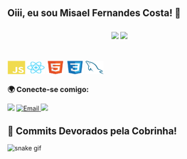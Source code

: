 ## Oiii, eu sou Misael Fernandes Costa! 🚀




##



<div align="center">
  <img height="180em" src="https://github-readme-stats.vercel.app/api?username=Misa733&show_icons=true&theme=radical"/>
  <img height="180em" src="https://github-readme-stats.vercel.app/api/top-langs/?username=Misa733&layout=compact&theme=radical"/>
</div>

##
<div style="display: inline_block"><br>
  <img align="center" alt="Misael-Js" height="30" width="40" src="https://raw.githubusercontent.com/devicons/devicon/master/icons/javascript/javascript-plain.svg">
  <img align="center" alt="Misael-React" height="30" width="40" src="https://raw.githubusercontent.com/devicons/devicon/master/icons/react/react-original.svg">
  <img align="center" alt="Misael-HTML" height="30" width="40" src="https://raw.githubusercontent.com/devicons/devicon/master/icons/html5/html5-original.svg">
  <img align="center" alt="Misael-CSS" height="30" width="40" src="https://raw.githubusercontent.com/devicons/devicon/master/icons/css3/css3-original.svg">
  <img align="center" alt="Misael-SQL" height="30" width="40" src="https://raw.githubusercontent.com/devicons/devicon/master/icons/mysql/mysql-original.svg">
</div>

### 🌍 Conecte-se comigo:

<a href="https://instagram.com/misael_733" target="_blank"><img src="https://img.shields.io/badge/-Instagram-%23E4405F?style=for-the-badge&logo=instagram&logoColor=white" target="_blank"></a>
<a href="https://mail.google.com/mail/?view=cm&fs=1&to=misaelfernandes2023@gmail.com" target="_blank">
<img src="https://img.shields.io/badge/-Email-%23333?style=for-the-badge&logo=gmail&logoColor=white" alt="Email" />
<a href="https://www.linkedin.com/in/misael-fernandes-costa" target="_blank"><img src="https://img.shields.io/badge/-LinkedIn-%230077B5?style=for-the-badge&logo=linkedin&logoColor=white" target="_blank"></a>

## 🐍 Commits Devorados pela Cobrinha!

![snake gif](https://github.com/Misa733/Misa733/blob/output/github-contribution-grid-snake.svg)

